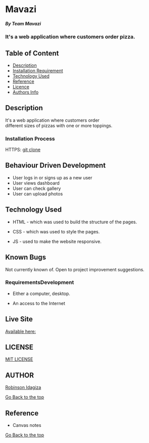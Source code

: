 # Mavazi

##### By Team Mavazi

### It's a web application where customers order pizza.

## Table of Content

- [Description](#description)
- [Installation Requirement](#Installation)
- [Technology Used](#technology-used)
- [Reference](#reference)
- [Licence](#licence)
- [Authors Info](#author-Info)

## Description

<p>It's a web application where customers order <br> different sizes of pizzas with one or more toppings.</p>

### Installation Process
HTTPS: [git clone](https://github.com/robinadoro/Mavazi)

## Behaviour Driven Development
- User logs in or signs up as a new user
- User views dashboard
- User can check gallery
- User can upload photos



## Technology Used

- HTML - which was used to build the structure of the pages.

- CSS - which was used to style the pages.

- JS  - used to make the website responsive.

## Known Bugs
Not currently known of. Open to project improvement suggestions.


### RequirementsDevelopment

- Either a computer, desktop.

- An access to the Internet

## Live Site
[Available here: ](https://robinadoro.github.io/Mavazi/)


## LICENSE
[MIT LICENSE](LICENCE)

## AUTHOR
[Robinson Idagiza](https://github.com/robinadoro)


[Go Back to the top](#Mavazi)

## Reference

- Canvas notes

[Go Back to the top](#Mavazi)

